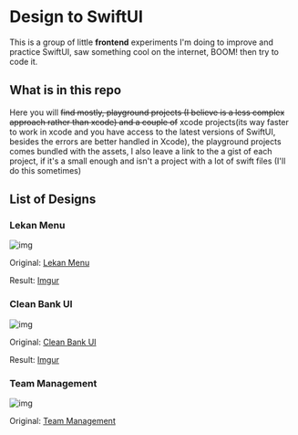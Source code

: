 # Design to SwiftUI

This is a group of little **frontend** experiments I'm doing to improve and practice SwiftUI, saw something cool on the internet, BOOM! then try to code it. 

## What is in this repo

Here you will ~~find mostly, playground projects (I believe is a less complex approach rather than xcode) and a couple of~~ xcode projects(its way faster to work in xcode and you have access to the latest versions of SwiftUI, besides the errors are better handled in Xcode), the playground projects comes bundled with the assets, I also leave a link to the a gist of each project, if it's a small enough and isn't a project with a lot of swift files (I'll do this sometimes)

## List of Designs


### Lekan Menu

![img](https://i.imgur.com/79mPMdX.png)

Original: [Lekan Menu](https://twitter.com/lalaekan/status/1285923482195419136) 

Result: [Imgur](https://i.imgur.com/wbX9tFG.mp4) 

### Clean Bank UI

![img](https://i.imgur.com/8HsVAKO.png)

Original: [Clean Bank UI](https://dribbble.com/shots/12310592-Clean-Bank-UI)

Result: [Imgur](https://i.imgur.com/wdqUqLA.mp4)

### Team Management

![img](https://i.imgur.com/OwZr37O.png)

Original: [Team Management](https://dribbble.com/shots/13623650-Team-Management-App-Interaction)

